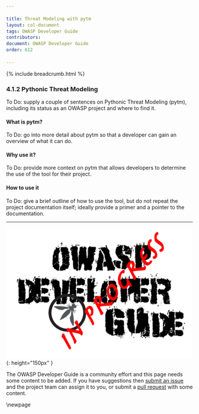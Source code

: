 ```yaml
---

title: Threat Modeling with pytm
layout: col-document
tags: OWASP Developer Guide
contributors:
document: OWASP Developer Guide
order: 612

---
```


{% include breadcrumb.html %}

### 4.1.2 Pythonic Threat Modeling

To Do: supply a couple of sentences on Pythonic Threat Modeling (pytm),
including its status as an OWASP project and where to find it.

#### What is pytm?

To Do: go into more detail about pytm so that a developer can gain an overview of what it can do.

#### Why use it?

To Do: provide more context on pytm that allows developers to determine the use of the tool for their project.

#### How to use it

To Do: give a brief outline of how to use the tool, but do not repeat the project documentation itself;
ideally provide a primer and a pointer to the documentation.

----

![Developer Guide](../../assets/images/dg_wip.png "OWASP Developer Guide"){: height="150px" }

The OWASP Developer Guide is a community effort and this page needs some content to be added.
If you have suggestions then [submit an issue][issue060102] and the project team can assign it to you,
or submit a [pull request][pr] with some content.

[issue060102]: https://github.com/OWASP/www-project-developer-guide/issues/new?labels=enhancement&template=request.md&title=Update:%2006-design/01-threat-modeling/02-pytm
[pr]: https://github.com/OWASP/www-project-developer-guide/pulls

\newpage
